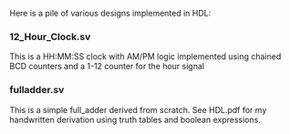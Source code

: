 Here is a pile of various designs implemented in HDL:

### 12_Hour_Clock.sv
This is a HH:MM:SS clock with AM/PM logic implemented using chained BCD counters and a 1-12 counter for the hour signal

### fulladder.sv
This is a simple full_adder derived from scratch. See HDL.pdf for my handwritten derivation using truth tables and boolean expressions.
